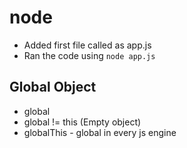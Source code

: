 # node

- Added first file called as app.js
- Ran the code using `node app.js`

## Global Object

- global
- global != this (Empty object)
- globalThis - global in every js engine
